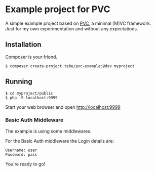 # Example project for PVC

A simple example project based on [PVC](https://github.com/tbreuss/pvc), a minimal [M]VC framework.  
Just for my own experimentation and without any expectations.

## Installation

Composer is your friend.

    $ composer create-project tebe/pvc-example:@dev myproject

## Running

    $ cd myproject/public
    $ php -S localhost:9999

Start your web browser and open <http://localhost:9999>

### Basic Auth Middleware

The example is using some middlewares.

For the Basic Auth middleware the Login details are:

    Username: user
    Password: pass 

You're ready to go!
